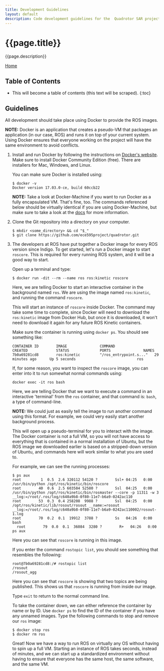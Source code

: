 ```yaml
---
title: Development Guidelines
layout: default
description: Code development guidelines for the  Quadrotor SAR project.
---
```


# {{page.title}}

{{page.description}}

[Home](https://ece595project.github.io/quadrotor/)

## Table of Contents

* This will become a table of contents (this text will be scraped).
{:toc}

## Guidelines

All development should take place using Docker to provide the ROS images.

__NOTE:__ Docker is an application that creates a pseudo-VM that packages an application (in our case, ROS) and runs it on top of your current system. Using Docker ensures that everyone working on the project will have the same environment to avoid conflicts.

1. Install and run Docker by following the instructions on [Docker's website](https://docs.docker.com/engine/installation/). Make sure to install Docker Community Edition (free). There are installers for Mac, Windows, and Linux.

    You can make sure Docker is installed using:

    ```Shell
    $ docker -v
    Docker version 17.03.0-ce, build 60ccb22
    ```

    __NOTE:__ Take a look at Docker-Machine if you want to run Docker as a fully encapsulated VM. That's fine, too. The commands referenced below should be virtually identical if you are using Docker-Machine, but make sure to take a look at the [docs](https://docs.docker.com/machine/overview/) for more information.

2. Clone the Git repository into a directory on your computer.

    ```Shell
    $ mkdir <some_directory> && cd "$_"
    $ git clone https://github.com/ece595project/quadrotor.git
    ```

3. The developers at ROS have put together a Docker image for every ROS version since Indigo. To get started, let's run a Docker image to start `roscore`. This is required for every running ROS system, and it will be a good way to start.

    Open up a terminal and type:

    ```Shell
    $ docker run -dit --rm --name ros ros:kinetic roscore
    ```

    Here, we are telling Docker to start an interactive container in the background named `ros`. We are using the image named `ros:kinetic`, and running the command `roscore`.

    This will start an instance of `roscore` inside Docker. The command may take some time to complete, since Docker will need to download the `ros:kinetic` image from Docker Hub, but once it is downloaded, it won't need to download it again for any future ROS Kinetic containers.

    Make sure the container is running using `docker ps`. You should see something like:

    ```Shell
    CONTAINER ID        IMAGE               COMMAND                  CREATED             STATUS              PORTS               NAMES
    7b0a69281cd8        ros:kinetic         "/ros_entrypoint.s..."   29 minutes ago      Up 5 seconds                            ros
    ```

    If, for some reason, you want to inspect the `roscore` image, you can enter into it to run somewhat normal commands using:

    ```Shell
    docker exec -it ros bash
    ```

    Here, we are telling Docker that we want to execute a command in an interactive 'terminal' from the `ros` container, and that command is: `bash`, a type of command-line.

    __NOTE:__ We could just as easily tell the image to run another command using this format. For example, we could very easily start another background process.

    This will open up a pseudo-terminal for you to interact with the image. The Docker container is not a full VM, so you will not have access to everything that is contained in a normal installation of Ubuntu, but the ROS image we downloaded earlier is based on a stripped-down version of Ubuntu, and commands here will work similar to what you are used to.

    For example, we can see the running processes:

    ```Shell
    $ ps aux
    root         1  0.5  2.6 320112 54120 ?        Ssl+ 04:25   0:00 /usr/bin/python /opt/ros/kinetic/bin/roscore
    root        40  0.6  2.5 603584 52580 ?        Ssl  04:25   0:00 /usr/bin/python /opt/ros/kinetic/bin/rosmaster --core -p 11311 -w 3 __log:=/root/.ros/log/c640a9b8-0f80-11e7-b6a9-0242ac110
    root        53  0.3  0.4 258208  9988 ?        Ssl  04:25   0:00 /opt/ros/kinetic/lib/rosout/rosout __name:=rosout __log:=/root/.ros/log/c640a9b8-0f80-11e7-b6a9-0242ac110002/rosout-1.log
    root        70  0.2  0.1  19912  3788 ?        Ss   04:26   0:00 bash
      root        79  0.0  0.1  36084  3280 ?        R+   04:26   0:00 ps aux
    ```

    Here you can see that `roscore` is running in this image.

    If you enter the command `rostopic list`, you should see something that resembles the following:

    ```Shell
    root@7b0a69281cd8:/# rostopic list
    /rosout
    /rosout_agg
    ```

    Here you can see that `roscore` is showing that two topics are being published. This shows us that `roscore` is running from inside our image.

    Type `exit` to return to the normal command line.

    To take the container down, we can either reference the container by name or by ID. Use `docker ps` to find the ID of the container if you have any unnamed images. Type the following commands to stop and remove our `ros` image:

    ```Shell
    $ docker stop ros
    $ docker rm ros
    ```

    Great! Now we have a way to run ROS on virtually any OS without having to spin up a full VM. Starting an instance of ROS takes seconds, instead of minutes, and we can start up a standardized environment without having to ensure that everyone has the same host, the same software, and the same VM.
